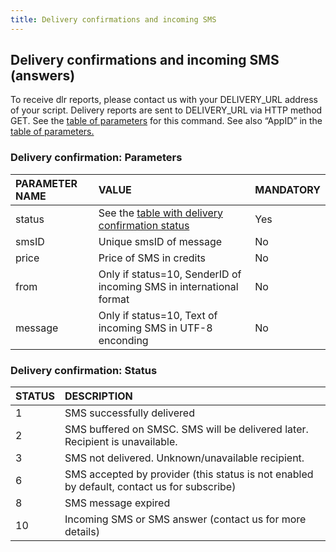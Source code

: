 ```yaml
---
title: Delivery confirmations and incoming SMS
---
```


## Delivery confirmations and incoming SMS (answers)
To receive dlr reports, please contact us with your DELIVERY_URL address of your script. Delivery reports are sent to DELIVERY_URL via HTTP method GET. See the [table of parameters](#delivery-confirmation-parameters) for this command. See also “AppID” in the [table of parameters.](http-low-level-api-send-bulk-sms-same-text.md#send-bulk-sms-with-same-text-parameters)


### Delivery confirmation: Parameters

| PARAMETER NAME | VALUE | MANDATORY |
|:--- |:--- |:--- |
|status|See the [table with delivery confirmation status](#delivery-confirmation-status)|	Yes|
|smsID|Unique smsID of message	|No|
|price|	Price of SMS in credits	|No|
|from|Only if status=10, SenderID of incoming SMS in international format|	No|
|message|	Only if status=10, Text of incoming SMS in UTF-8 enconding|	No|


### Delivery confirmation: Status

|STATUS|	DESCRIPTION|
|:--- |:--- |
|1|	SMS successfully delivered|
|2|	SMS buffered on SMSC. SMS will be delivered later. Recipient is unavailable.|
|3	|SMS not delivered. Unknown/unavailable recipient.|
|6	|SMS accepted by provider (this status is not enabled by default, contact us for subscribe)|
|8	|SMS message expired|
|10	|Incoming SMS or SMS answer (contact us for more details)|

